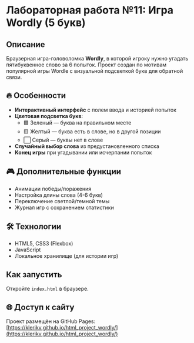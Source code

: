 # Лабораторная работа №11: Игра Wordly (5 букв)

## Описание
Браузерная игра-головоломка **Wordly**, в которой игроку нужно угадать пятибуквенное слово за 6 попыток. Проект создан по мотивам популярной игры Wordle с визуальной подсветкой букв для обратной связи.

## 🔥 Особенности
- **Интерактивный интерфейс** с полем ввода и историей попыток
- **Цветовая подсветка букв**:
  - 🟩 Зеленый — буква на правильном месте
  - 🟨 Желтый — буква есть в слове, но в другой позиции
  - ⬜ Серый — буквы нет в слове
- **Случайный выбор слова** из предустановленного списка
- **Конец игры** при угадывании или исчерпании попыток

## 🎮 Дополнительные функции
- Анимации победы/поражения
- Настройка длины слова (4-6 букв)
- Переключение светлой/темной темы
- Журнал игр с сохранением статистики

## 🛠 Технологии
- HTML5, CSS3 (Flexbox)
- JavaScript
- Локальное хранилище (для истории игр)

## Как запустить
Откройте `index.html` в браузере.

## 🌐 Доступ к сайту
Проект размещён на GitHub Pages:  
[https://klerikv.github.io/html_project_wordly/](https://klerikv.github.io/html_project_wordly/)